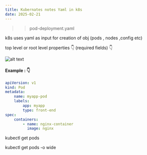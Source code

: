 ```yaml
---
title: Kubernates notes Yaml in k8s
date: 2025-02-21
---
```



>>pod-deployment.yaml

k8s uses yaml as input for creation of obj (pods , nodes ,config etc)

top level or root level properties 👇
(required fields) 👇

![alt text](/images/Pastedimage20250211004439.png)


#### Example : 👇

```yaml
apiVersion: v1
kind: Pod 
metadata: 
	name: myapp-pod
	labels:
		app: myapp
		type: front-end
spec:
	containers:
		- name: nginx-container
		  image: nginx
```



kubectl get pods

kubectl get pods -o wide


